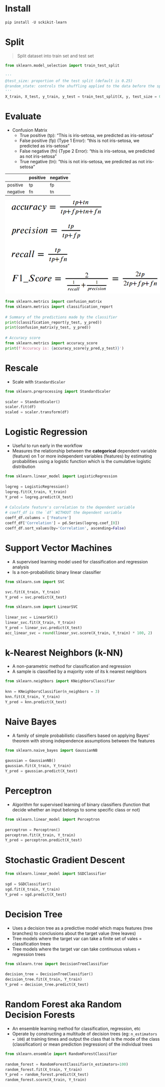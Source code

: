 # Install
```python
pip install -U sckikit-learn
```

# Split 
> Split dataset into train set and test set
```python
from sklearn.model_selection import train_test_split

'''
@test_size: proportion of the test split (default is 0.25)
@random_state: controls the shuffling applied to the data before the split -> same val produce the same split
'''
X_train, X_test, y_train, y_test = train_test_split(X, y, test_size = 0.2, random_state = 0)
```

# Evaluate
- Confusion Matrix
    - True positive (tp): “This is iris-setosa, we predicted as iris-setosa”
    - False positive (fp) (Type 1 Error): “this is not iris-setosa, we predicted as iris-setosa”
    - False negative (fn) (Type 2 Error): “this is iris-setosa, we predicted as not iris-setosa”
    - True negative (tn): “this is not iris-setosa, we predicted as not iris-setosa”

|      |positive | negative |
|------|------|------|
|positive|tp |fp|
|negative|fn | tn|

![](./images/Model_Eval.png)

```python
from sklearn.metrics import confusion_matrix
from sklearn.metrics import classification_report

# Summary of the predictions made by the classifier
print(classification_report(y_test, y_pred))
print(confusion_matrix(y_test, y_pred))

# Accuracy score
from sklearn.metrics import accuracy_score
print(f'Accuracy is: {accuracy_score(y_pred,y_test)}')
```

# Rescale
- Scale with `StandardScaler`
```python
from sklearn.preprocessing import StandardScaler

scaler = StandardScaler()
scaler.fit(df)
scaled = scaler.transform(df)
```

# Logistic Regression
- Useful to run early in the workflow
- Measures the relationship between the **categorical** dependent variable (feature) on 1 or more independent variables (features) by estimating probabilities using a logistic function which is the cumulative logistic distribution
```python
from sklearn.linear_model import LogisticRegression

logreg = LogisticRegression()
logreg.fit(X_train, Y_train)
Y_pred = logreg.predict(X_test)

# Calculate feature's correlation to the dependent variable
# coeff_df is the `df` WITHOUT the dependent variable
coeff_df.columns = ['Feature']
coeff_df['Correlation'] = pd.Series(logreg.coef_[0])
coeff_df.sort_values(by='Correlation', ascending=False)
```

# Support Vector Machines
- A supervised learning model used for classification and regression analysis
- Is a non-probabilistic binary linear classifier
```python
from sklearn.svm import SVC

svc.fit(X_train, Y_train)
Y_pred = svc.predict(X_test)
```
```python
from sklearn.svm import LinearSVC

linear_svc = LinearSVC()
linear_svc.fit(X_train, Y_train)
Y_pred = linear_svc.predict(X_test)
acc_linear_svc = round(linear_svc.score(X_train, Y_train) * 100, 2)
```

# k-Nearest Neighbors (k-NN)
- A non-parametric method for classification and regression
- A sample is classified by a majority vote of its k nearest neighbors
```python
from sklearn.neighbors import KNeighborsClassifier

knn = KNeighborsClassifier(n_neighbors = 3)
knn.fit(X_train, Y_train)
Y_pred = knn.predict(X_test)
```

# Naive Bayes
- A family of simple probabilistic classifiers based on applying Bayes' theorem with strong independence assumptions between the features
```python
from sklearn.naive_bayes import GaussianNB

gaussian = GaussianNB()
gaussian.fit(X_train, Y_train)
Y_pred = gaussian.predict(X_test)
```

# Perceptron
- Algorithm for supervised learning of binary classifiers (function that decide whether an input belongs to some specific class or not)
```python
from sklearn.linear_model import Perceptron

perceptron = Perceptron()
perceptron.fit(X_train, Y_train)
Y_pred = perceptron.predict(X_test)
```

# Stochastic Gradient Descent
```python
from sklearn.linear_model import SGDClassifier

sgd = SGDClassifier()
sgd.fit(X_train, Y_train)
Y_pred = sgd.predict(X_test)
```

# Decision Tree
- Uses a decision tree as a predictive model which maps features (tree branches) to conclusions about the target value (tree leaves)
- Tree models where the target var can take a finite set of vales = classification trees
- Tree models where the target var can take continuous values = regression trees
```python
from sklearn.tree import DecisionTreeClassifier

decision_tree = DecisionTreeClassifier()
decision_tree.fit(X_train, Y_train)
Y_pred = decision_tree.predict(X_test)
```

# Random Forest aka Random Decision Forests
- An ensemble learning method for classification, regression, etc
- Operate by constructing a multitude of decision trees (eg: `n_estimators = 100`) at training times and output the class that is the mode of the class (classification) or mean prediction (regression) of the individual trees 
```python
from sklearn.ensemble import RandomForestClassifier

random_forest = RandomForestClassifier(n_estimators=100)
random_forest.fit(X_train, Y_train)
Y_pred = random_forest.predict(X_test)
random_forest.score(X_train, Y_train)
```
